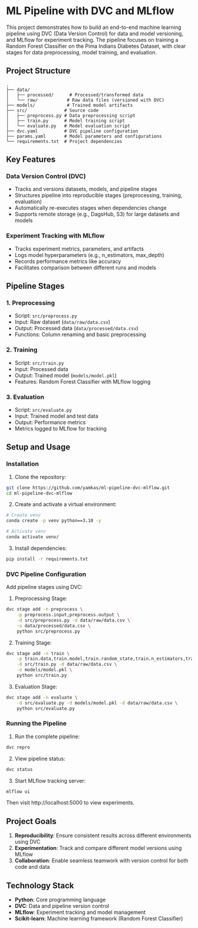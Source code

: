 # ML Pipeline with DVC and MLflow

This project demonstrates how to build an end-to-end machine learning pipeline using DVC (Data Version Control) for data and model versioning, and MLflow for experiment tracking. The pipeline focuses on training a Random Forest Classifier on the Pima Indians Diabetes Dataset, with clear stages for data preprocessing, model training, and evaluation.

## Project Structure

```
.
├── data/
│   ├── processed/      # Processed/transformed data
│   └── raw/           # Raw data files (versioned with DVC)
├── models/            # Trained model artifacts
├── src/              # Source code
│   ├── preprocess.py # Data preprocessing script
│   ├── train.py      # Model training script
│   └── evaluate.py   # Model evaluation script
├── dvc.yaml          # DVC pipeline configuration
├── params.yaml       # Model parameters and configurations
└── requirements.txt  # Project dependencies
```

## Key Features

### Data Version Control (DVC)
- Tracks and versions datasets, models, and pipeline stages
- Structures pipeline into reproducible stages (preprocessing, training, evaluation)
- Automatically re-executes stages when dependencies change
- Supports remote storage (e.g., DagsHub, S3) for large datasets and models

### Experiment Tracking with MLflow
- Tracks experiment metrics, parameters, and artifacts
- Logs model hyperparameters (e.g., n_estimators, max_depth)
- Records performance metrics like accuracy
- Facilitates comparison between different runs and models

## Pipeline Stages

### 1. Preprocessing
- Script: `src/preprocess.py`
- Input: Raw dataset (`data/raw/data.csv`)
- Output: Processed data (`data/processed/data.csv`)
- Functions: Column renaming and basic preprocessing

### 2. Training
- Script: `src/train.py`
- Input: Processed data
- Output: Trained model (`models/model.pkl`)
- Features: Random Forest Classifier with MLflow logging

### 3. Evaluation
- Script: `src/evaluate.py`
- Input: Trained model and test data
- Output: Performance metrics
- Metrics logged to MLflow for tracking

## Setup and Usage

### Installation

1. Clone the repository:
```bash
git clone https://github.com/yamkas/ml-pipeline-dvc-mlflow.git
cd ml-pipeline-dvc-mlflow
```

2. Create and activate a virtual environment:
```bash
# Create venv
conda create -p venv python==3.10 -y

# Activate venv
conda activate venv/
```

3. Install dependencies:
```bash
pip install -r requirements.txt
```

### DVC Pipeline Configuration

Add pipeline stages using DVC:

1. Preprocessing Stage:

```bash
dvc stage add -n preprocess \
    -p preprocess.input,preprocess.output \
    -d src/preprocess.py -d data/raw/data.csv \
    -o data/processed/data.csv \
    python src/preprocess.py
```

2. Training Stage:
```bash
dvc stage add -n train \
    -p train.data,train.model,train.random_state,train.n_estimators,train.max_depth \
    -d src/train.py -d data/raw/data.csv \
    -o models/model.pkl \
    python src/train.py
```

3. Evaluation Stage:
```bash
dvc stage add -n evaluate \
    -d src/evaluate.py -d models/model.pkl -d data/raw/data.csv \
    python src/evaluate.py
```

### Running the Pipeline

1. Run the complete pipeline:
```bash
dvc repro
```

2. View pipeline status:
```bash
dvc status
```

3. Start MLflow tracking server:
```bash
mlflow ui
```
Then visit http://localhost:5000 to view experiments.

## Project Goals

1. **Reproducibility**: Ensure consistent results across different environments using DVC
2. **Experimentation**: Track and compare different model versions using MLflow
3. **Collaboration**: Enable seamless teamwork with version control for both code and data

## Technology Stack

- **Python**: Core programming language
- **DVC**: Data and pipeline version control
- **MLflow**: Experiment tracking and model management
- **Scikit-learn**: Machine learning framework (Random Forest Classifier)